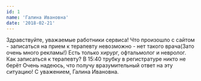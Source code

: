 ```yaml
---
id: 1 
name: 'Галина Ивановна'
date: '2018-02-21'
---
```

Здравствуйте, уважаемые работники сервиса! Что произошло с сайтом - записаться на прием к терапевту невозможно - нет такого врача(Зато очень много рекламы!) Есть только хирург, офтальмолог и невролог. Как записаться к терапевту? В 15:40 трубку в регистратуре никто не берёт Очень надеюсь, что получу вразумительный ответ на эту ситуацию! С уважением, Галина Ивановна.
